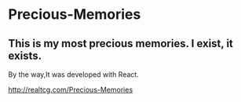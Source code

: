 # Precious-Memories
## This is my most precious memories. I exist, it exists.

By the way,It was developed with React.

http://realtcg.com/Precious-Memories
